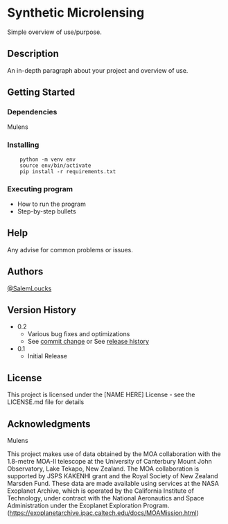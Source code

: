 # Synthetic Microlensing

Simple overview of use/purpose.

## Description

An in-depth paragraph about your project and overview of use.

## Getting Started

### Dependencies

Mulens

### Installing
``` git clone git@github.com:star-skelly/microlensing.git 
    python -m venv env
    source env/bin/activate
    pip install -r requirements.txt
```

### Executing program

* How to run the program
* Step-by-step bullets

## Help

Any advise for common problems or issues.

## Authors

[@SalemLoucks]()

## Version History

* 0.2
    * Various bug fixes and optimizations
    * See [commit change]() or See [release history]()
* 0.1
    * Initial Release

## License

This project is licensed under the [NAME HERE] License - see the LICENSE.md file for details

## Acknowledgments

Mulens

This project makes use of data obtained by the MOA collaboration with the 1.8-metre MOA-II telescope at the University of Canterbury Mount John Observatory, Lake Tekapo, New Zealand. The MOA collaboration is supported by JSPS KAKENHI grant and the Royal Society of New Zealand Marsden Fund. These data are made available using services at the NASA Exoplanet Archive, which is operated by the California Institute of Technology, under contract with the National Aeronautics and Space Administration under the Exoplanet Exploration Program.
(https://exoplanetarchive.ipac.caltech.edu/docs/MOAMission.html)
